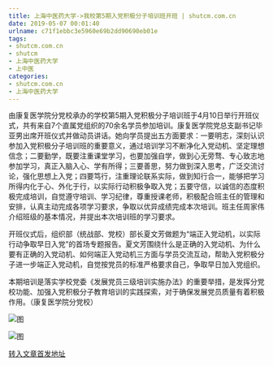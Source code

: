```yaml
---
title: 上海中医药大学->我校第5期入党积极分子培训班开班 | shutcm.com.cn
date: 2019-05-07 00:01:40
urlname: c71f1ebbc3e5960e69b2dd90690eb01e
tags: 
- shutcm.com.cn
- shutcm
- 上海中医药大学
- 上中医
categories:
- shutcm.com.cn
- 上海中医药大学
---
```


由康复医学院分党校承办的学校第5期入党积极分子培训班于4月10日举行开班仪式，共有来自7个直属党组织的70余名学员参加培训。康复医学院党总支副书记毕亚男出席开班仪式并做动员讲话。她向学员提出五方面要求：一要明志，深刻认识参加入党积极分子培训班的重要意义，通过培训学习不断净化入党动机、坚定理想信念；二要勤学，既要注重课堂学习，也要加强自学，做到心无旁骛、专心致志地参加学习，真正入脑入心、学有所得；三要善思，努力做到深入思考，广泛交流讨论，强化思想上入党；四要笃行，注重理论联系实际，做到知行合一，能够把学习所得内化于心、外化于行，以实际行动积极争取入党；五要守信，以诚信的态度积极完成培训，自觉遵守培训、学习纪律，尊重授课老师，积极配合班主任的管理和安排，认真主动完成各项学习要求，争取以优异成绩完成本次培训。班主任周家伟介绍班级的基本情况，并提出本次培训班的学习要求。

开班仪式后，组织部（统战部、党校）部长夏文芳做题为“端正入党动机，以实际行动争取早日入党”的首场专题报告。夏文芳围绕什么是正确的入党动机、为什么要有正确的入党动机、如何端正入党动机三方面与学员交流互动，帮助入党积极分子进一步端正入党动机，自觉按党员的标准严格要求自己，争取早日加入党组织。

本期培训是落实学校党委《发展党员三级培训实施办法》的重要举措，是发挥分党校功能、加强入党积极分子教育培训的实践探索，对于确保发展党员质量有着积极作用。（康复医学院分党校）

![图](http://www.shutcm.edu.cn/_upload/article/images/4c/56/caf5a637416ca1d667b17194719b/293e765e-d45a-4951-97b2-24a0657915e6.jpg)

![图](http://www.shutcm.edu.cn/_upload/article/images/4c/56/caf5a637416ca1d667b17194719b/5b950d08-a8dc-4470-82fd-f8b5a0bed9db.jpg)

[转入文章首发地址](http://www.shutcm.edu.cn/2019/0415/c973a102442/page.htm)